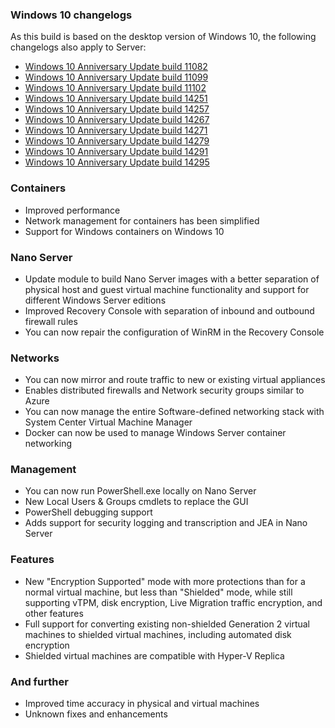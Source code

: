 ### Windows 10 changelogs
As this build is based on the desktop version of Windows 10, the following changelogs also apply to Server:
- [Windows 10 Anniversary Update build 11082](http://changewindows.org/build/11082/desktop)
- [Windows 10 Anniversary Update build 11099](http://changewindows.org/build/11099/desktop)
- [Windows 10 Anniversary Update build 11102](http://changewindows.org/build/11102/desktop)
- [Windows 10 Anniversary Update build 14251](http://changewindows.org/build/14251/desktop)
- [Windows 10 Anniversary Update build 14257](http://changewindows.org/build/14257/desktop)
- [Windows 10 Anniversary Update build 14267](http://changewindows.org/build/14267/desktop)
- [Windows 10 Anniversary Update build 14271](http://changewindows.org/build/14271/desktop)
- [Windows 10 Anniversary Update build 14279](http://changewindows.org/build/14279/desktop)
- [Windows 10 Anniversary Update build 14291](http://changewindows.org/build/14291/desktop)
- [Windows 10 Anniversary Update build 14295](http://changewindows.org/build/14295/desktop)

### Containers
- Improved performance
- Network management for containers has been simplified
- Support for Windows containers on Windows 10

### Nano Server
- Update module to build Nano Server images with a better separation of physical host and guest virtual machine functionality and support for different Windows Server editions
- Improved Recovery Console with separation of inbound and outbound firewall rules
- You can now repair the configuration of WinRM in the Recovery Console

### Networks
- You can now mirror and route traffic to new or existing virtual appliances
- Enables distributed firewalls and Network security groups similar to Azure
- You can now manage the entire Software-defined networking stack with System Center Virtual Machine Manager
- Docker can now be used to manage Windows Server container networking

### Management
- You can now run PowerShell.exe locally on Nano Server
- New Local Users & Groups cmdlets to replace the GUI
- PowerShell debugging support
- Adds support for security logging and transcription and JEA in Nano Server

### Features
- New "Encryption Supported" mode with more protections than for a normal virtual machine, but less than "Shielded" mode, while still supporting vTPM, disk encryption, Live Migration traffic encryption, and other features
- Full support for converting existing non-shielded Generation 2 virtual machines to shielded virtual machines, including automated disk encryption
- Shielded virtual machines are compatible with Hyper-V Replica

### And further
- Improved time accuracy in physical and virtual machines
- Unknown fixes and enhancements